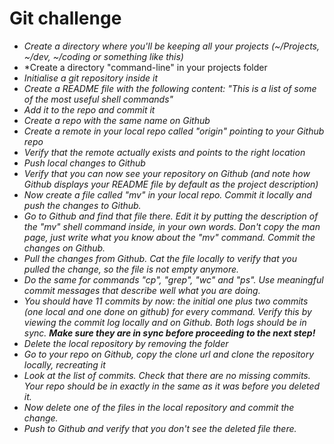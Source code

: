 # Git challenge


- *Create a directory where you'll be keeping all your projects (~/Projects, ~/dev, ~/coding or something like this)*
- *Create a directory "command-line" in your projects folder
- *Initialise a git repository inside it*
- *Create a README file with the following content: "This is a list of some of the most useful shell commands"*
- *Add it to the repo and commit it*
- *Create a repo with the same name on Github*
- *Create a remote in your local repo called "origin" pointing to your Github repo*
- *Verify that the remote actually exists and points to the right location*
- *Push local changes to Github*
- *Verify that you can now see your repository on Github (and note how Github displays your README file by default as the project description)*
- *Now create a file called "mv" in your local repo. Commit it locally and push the changes to Github.*
- *Go to Github and find that file there. Edit it by putting the description of the "mv" shell command inside, in your own words. Don't copy the man page, just write what you know about the "mv" command. Commit the changes on Github.*
- *Pull the changes from Github. Cat the file locally to verify that you pulled the change, so the file is not empty anymore.*
- *Do the same for commands "cp", "grep", "wc" and "ps". Use meaningful commit messages that describe well what you are doing.*
- *You should have 11 commits by now: the initial one plus two commits (one local and one done on github) for every command. Verify this by viewing the commit log locally and on Github. Both logs should be in sync. **Make sure they are in sync before proceeding to the next step!***
- *Delete the local repository by removing the folder*
- *Go to your repo on Github, copy the clone url and clone the repository locally, recreating it*
- *Look at the list of commits. Check that there are no missing commits. Your repo should be in exactly in the same as it was before you deleted it.*
- *Now delete one of the files in the local repository and commit the change.*
- *Push to Github and verify that you don't see the deleted file there.*